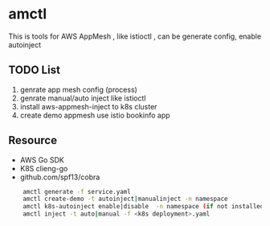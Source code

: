 # amctl
This is tools for AWS AppMesh , like istioctl , can be generate config, enable autoinject

## TODO List
1. genrate app mesh config (process)
2. genrate manual/auto inject like istioctl
3. install aws-appmesh-inject to k8s cluster
4. create demo appmesh use istio bookinfo app


## Resource
*   AWS Go SDK
*   K8S clieng-go
*   github.com/spf13/cobra


```bash
	amctl generate -f service.yaml
	amctl create-demo -t autoinject|manualinject -n namespace
	amctl k8s-autoinject enable|disable  -n namespace (if not installed , install frist)
 	amctl inject -t auto|manual -f <k8s deployment>.yaml